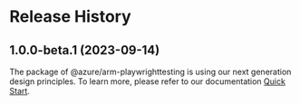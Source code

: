 # Release History
    
## 1.0.0-beta.1 (2023-09-14)

The package of @azure/arm-playwrighttesting is using our next generation design principles. To learn more, please refer to our documentation [Quick Start](https://aka.ms/js-track2-quickstart).
